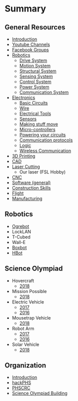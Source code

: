 # Summary

## General Resources

* [Introduction](README.md)
* [Youtube Channels](general-resources/youtube-channels.md)
* [Facebook Groups](general-resources/facebook-groups.md)
* [Robotics](general-resources/robotics/introduction.md)
  * [Drive System](general-resources/robotics/drive-system.md)
  * [Motion System](general-resources/robotics/motion-system.md)
  * [Structural System](general-resources/robotics/structural-system.md)
  * [Sensing System](general-resources/robotics/sensing-system.md)
  * [Control System](general-resources/robotics/control-system.md)
  * [Power System](general-resources/robotics/power-system.md)
  * [Communication System](general-resources/robotics/communication-system.md)
* [Electronics](general-resources/electronics/introduction.md)
  * [Basic Circuits](general-resources/electronics/basic-circuits.md)
  * [Wire](general-resources/electronics/wire.md)
  * [Electrical Tools](general-resources/electronics/electrical-tools.md)
  * [Sensors](general-resources/electronics/sensors.md)
  * [Making stuff move](general-resources/electronics/making-stuff-move.md)
  * [Micro-controllers](general-resources/electronics/micro-controllers.md)
  * [Powering your circuits](general-resources/electronics/powering-your-circuits.md)
  * [Communication protocols](general-resources/electronics/communication-protocols.md)
  * [Logic](general-resources/electronics/logic.md)
  * [Wireless Communication](general-resources/electronics/wireless-communication.md)
* [3D Printing](general-resources/3d-printing.md)
* [CAD](general-resources/cad.md)
* [Laser Cutting](general-resources/laser-cutting.md)
  * Our laser \(FSL Hobby\)
* [CNC](general-resources/cnc.md)
* [Software \(general\)](general-resources/software.md)
* [Construction Skills](general-resources/construction-skills.md)
* [Flight](general-resources/flight.md)
* [Manufacturing](general-resources/manufacturing.md)

## Robotics

* [Ogrebot](robotics/ogrebot.md)
* LockLAN
* T-Cubed
* Wall-E
* [Boxbot](robotics/boxbot.md)
* [HBot](robotics/hbot.md)

## Science Olympiad

* Hovercraft
  * [2018](scioly/Hovercraft/hovercraft-2018.md)
* Mission Possible
  * [2018](scioly/Mission/mission-2018.md)
* Electric Vehicle
  * [2017](scioly/EV/electric-vehicle-2017.md)
  * [2016](scioly/EV/electric-vehicle-2016.md)
* Mousetrap Vehicle
  * [2018](scioly/Mousetrap/mousetrap-vehicle-2018.md)
* Robot Arm
  * [2017](scioly/Robot-Arm/robot-arm-2017.md)
  * [2016](scioly/Robot-Arm/robot-arm-2016.md)
* Solar Vehicle
  * [2018](scioly/Solar/solar-vehicle-2018.md)

## Organization

* [Introduction](organization/introduction.md)
* [hackPHS](organization/hackathons.md)
* [PHSCRC](organization/PHSCRC.md)
* [Science Olympiad Building](organization/science-olympiad.md)
